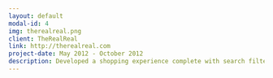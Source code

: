 ```yaml
---
layout: default
modal-id: 4
img: therealreal.png
client: TheRealReal
link: http://therealreal.com
project-date: May 2012 - October 2012
description: Developed a shopping experience complete with search filtering and 360 degree product views; other features typical of online clothing retailer / consignment shopping experience.
---
```

